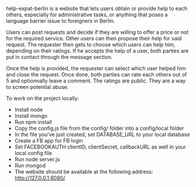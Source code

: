 help-expat-berlin is a website that lets users obtain or provide help to each others, especially for administrative
tasks, or anything that poses a language barrier issue to foreigners in Berlin.

Users can post requests and decide if they are willing to offer a price or not for the required service. Other users
can then propose their help for said request. The requester then gets to choose which users can help him, depending on
their ratings. If he accepts the help of a user, both parties are put in contact through the message section.

Once the help is provided, the requester can select which user helped him and close the request. Once done, both parties
can rate each others out of 5 and optionnally leave a comment.
The ratings are public. They are a way to screen potential abuse.

To work on the project locally:
- Install node
- Install mongo
- Run npm install
- Copy the config.js file from the config/ folder into a config/local folder
- In the file you've just created, set DATABASE_URL to your local database
- Create a FB app for FB login
- Set FACEBOOKAUTH clientID, clientSecret, callbackURL as well in your local config file
- Run node server.js
- Run mongod
- The website should be available at the following address: http://127.0.0.1:8080/